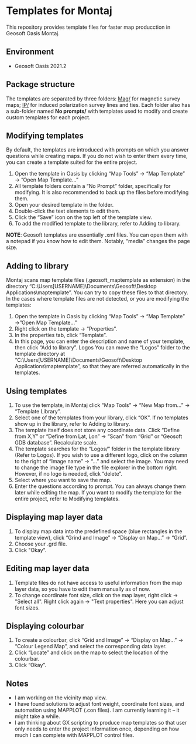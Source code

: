 # Templates for Montaj

This repository provides template files for faster map producction in Geosoft Oasis Montaj.

## Environment
- Geosoft Oasis 2021.2

## Package structure
The templates are separated by three folders: [Mag/](https://github.com/alanjyu/MontajTemplates/tree/main/Mag) for magnetic survey maps; [IP/](https://github.com/alanjyu/MontajTemplates/tree/main/IP) for induced polarization survey lines and ties. Each folder also has a sub-folder named **No prompts/** with templates used to modify and create custom templates for each project.

## Modifying templates
By default, the templates are introduced with prompts on which you answer questions while creating maps. If you do not wish to enter them every time, you can create a template suited for the entire project.
1.	Open the template in Oasis by clicking “Map Tools” → “Map Template” → ”Open Map Template…”
2.	All template folders contain a “No Prompt” folder, specifically for modifying. It is also recommended to back up the files before modifying them. 
3.	Open your desired template in the folder.
4.	Double-click the text elements to edit them.
5.	Click the “Save” icon on the top left of the template view.
6.	To add the modified template to the library, refer to Adding to library.


**NOTE**: Geosoft templates are essentially .xml files. You can open them with a notepad if you know how to edit them. Notably, “media” changes the page size.

## Adding to library

Montaj scans map template files (.geosoft_maptemplate as extension) in the directory “C:\Users\[USERNAME]\Documents\Geosoft\Desktop Applications\maptemplate”. You can try to copy these files to that directory. In the cases where template files are not detected, or you are modifying the templates:

1.	Open the template in Oasis by clicking “Map Tools” → “Map Template” →”Open Map Template…”
2.	Right click on the template → “Properties”.
3.	In the properties tab, click “Template”.
4.	In this page, you can enter the description and name of your template, then click “Add to library”.
Logos
You can move the “Logos” folder to the template directory at “C:\Users\[USERNAME]\Documents\Geosoft\Desktop Applications\maptemplate”, so that they are referred automatically in the templates.

## Using templates

1.	To use the template, in Montaj click “Map Tools” → “New Map from…” → “Template Library”.
2.	Select one of the templates from your library, click “OK”. If no templates show up in the library, refer to Adding to library.
3.	The template itself does not store any coordinate data. Click “Define from X,Y” or “Define from Lat, Lon” → “Scan” from “Grid” or “Geosoft GDB database”. Recalculate scale.
4.	The template searches for the “Logos/” folder in the template library (Refer to Logos). If you wish to use a different logo, click on the column to the right of “Image name” → “…” and select the image. You may need to change the image file type in the file explorer in the bottom right. However, if no logo is needed, click “delete”.
5.	Select where you want to save the map.
6.	Enter the questions according to prompt. You can always change them later while editing the map. If you want to modify the template for the entire project, refer to Modifying templates.

## Displaying map layer data

1.  To display map data into the predefined space (blue rectangles in the template view), click “Grind and Image” →  “Display on Map…” →  “Grid”.
2.  Choose your .grd file.
3.  Click "Okay".

## Editing map layer data

1. Template files do not have access to useful information from the map layer data, so you have to edit them manually as of now.
2. To change coordinate font size, click on the map layer, right click → "Select all". Right click again → "Text properties". Here you can adjust font sizes.

## Displaying colourbar
1.	To create a colourbar, click “Grid and Image” → “Display on Map…” → “Colour Legend Map”, and select the corresponding data layer.
2.	Click “Locate” and click on the map to select the location of the colourbar.
3.	Click “Okay”.

## Notes
-	I am working on the vicinity map view.
-	I have found solutions to adjust font weight, coordinate font sizes, and automation using MAPPLOT (.con files). I am currently learning it – it might take a while.
-	I am thinking about GX scripting to produce map templates so that user only needs to enter the project information once, depending on how much I can complete with MAPPLOT control files.
